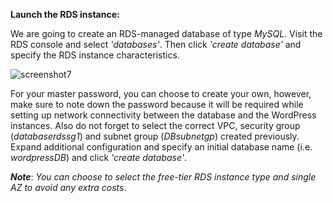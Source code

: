 ﻿**Launch the RDS instance:**

We are going to create an RDS-managed database of type *MySQL*. Visit the RDS console and select *'databases'*. Then click *'create database'* and specify the RDS instance characteristics.

![screenshot7](./task2_images/launch_RDS_image21.png)

For your master password, you can choose to create your own, however, make sure to note down the password because it will be required while setting up network connectivity between the database and the WordPress instances. Also do not forget to select the correct VPC, security group (*databaserdssg1*) and subnet group (*DBsubnetgp*) created previously. Expand additional configuration and specify an initial database name (i.e. *wordpressDB*) and click *'create database'*.

***Note***: _You can choose to select the free-tier RDS instance type and single AZ to avoid any extra costs_.

